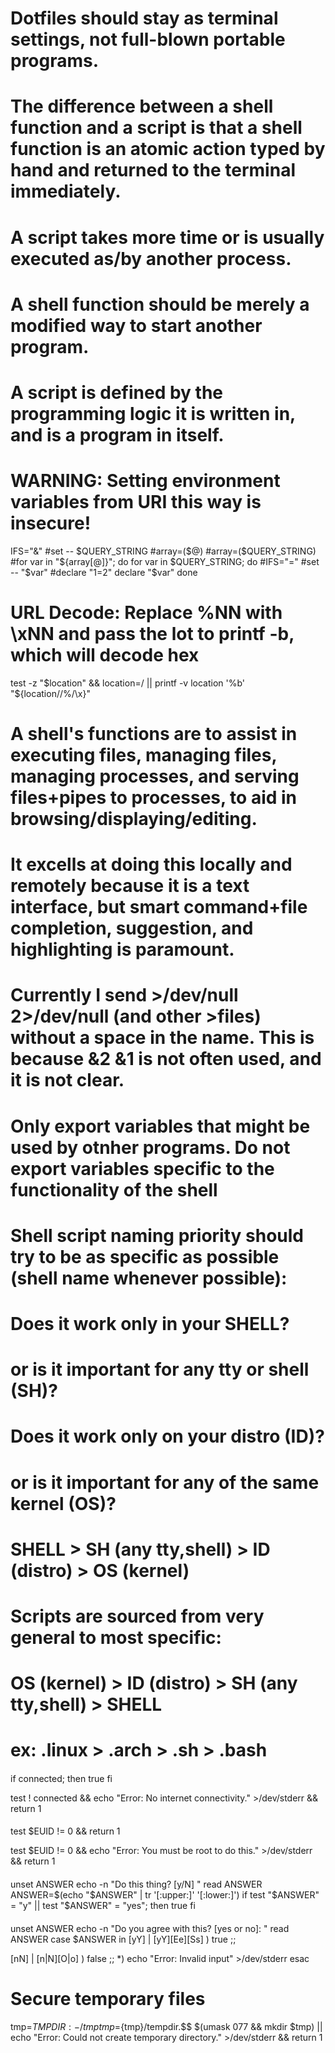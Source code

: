 ####
####
####
####
####

# Dotfiles should stay as terminal settings, not full-blown portable programs.
# The difference between a shell function and a script is that a shell function is an atomic action typed by hand and returned to the terminal immediately.
# A script takes more time or is usually executed as/by another process.
# A shell function should be merely a modified way to start another program.
# A script is defined by the programming logic it is written in, and is a program in itself.

####

# WARNING: Setting environment variables from URI this way is insecure!
IFS="&"
#set -- $QUERY_STRING
#array=($@)
#array=($QUERY_STRING)
#for var in "${array[@]}"; do
for var in $QUERY_STRING; do
  #IFS="="
  #set -- "$var"
  #declare "$1=$2"
  declare "$var"
done

####

# URL Decode: Replace %NN with \xNN and pass the lot to printf -b, which will decode hex
test -z "$location" && location=/ || printf -v location '%b' "${location//%/\\x}"

####

# A shell's functions are to assist in executing files, managing files, managing processes, and serving files+pipes to processes, to aid in browsing/displaying/editing.
# It excells at doing this locally and remotely because it is a text interface, but smart command+file completion, suggestion, and highlighting is paramount.

####

# Currently I send >/dev/null 2>/dev/null (and other >files) without a space in the name. This is because &2 &1 is not often used, and it is not clear.

####

# Only export variables that might be used by otnher programs. Do not export variables specific to the functionality of the shell

####

# Shell script naming priority should try to be as specific as possible (shell name whenever possible):
# Does it work only in your SHELL?
# or is it important for any tty or shell (SH)?
# Does it work only on your distro (ID)?
# or is it important for any of the same kernel (OS)?
# SHELL > SH (any tty,shell) > ID (distro) > OS (kernel)
#
# Scripts are sourced from very general to most specific:
# OS (kernel) > ID (distro) > SH (any tty,shell) > SHELL
# ex: .linux > .arch > .sh > .bash

####

if connected; then
  true
fi

test ! connected && echo "Error: No internet connectivity." >/dev/stderr && return 1

####

test $EUID != 0 && return 1

test $EUID != 0 && echo "Error: You must be root to do this." >/dev/stderr && return 1

####

unset ANSWER
echo -n "Do this thing? [y/N] "
read ANSWER
ANSWER=$(echo "$ANSWER" | tr '[:upper:]' '[:lower:]')
if test "$ANSWER" = "y" || test "$ANSWER" = "yes"; then
  true
fi

####

unset ANSWER
echo -n "Do you agree with this? [yes or no]: "
read ANSWER
case $ANSWER in
  [yY] | [yY][Ee][Ss] )
    true
    ;;

  [nN] | [n|N][O|o] )
    false
    ;;
  *) echo "Error: Invalid input" >/dev/stderr
esac

####

# Secure temporary files
tmp=${TMPDIR:-/tmp}
tmp=${tmp}/tempdir.$$
$(umask 077 && mkdir $tmp) || echo "Error: Could not create temporary directory." >/dev/stderr && return 1
